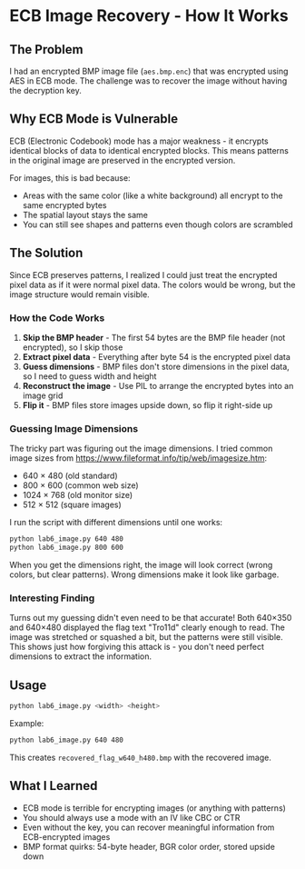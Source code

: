 # ECB Image Recovery - How It Works

## The Problem

I had an encrypted BMP image file (`aes.bmp.enc`) that was encrypted using AES in ECB mode. The challenge was to recover the image without having the decryption key.

## Why ECB Mode is Vulnerable

ECB (Electronic Codebook) mode has a major weakness - it encrypts identical blocks of data to identical encrypted blocks. This means patterns in the original image are preserved in the encrypted version.

For images, this is bad because:
- Areas with the same color (like a white background) all encrypt to the same encrypted bytes
- The spatial layout stays the same
- You can still see shapes and patterns even though colors are scrambled

## The Solution

Since ECB preserves patterns, I realized I could just treat the encrypted pixel data as if it were normal pixel data. The colors would be wrong, but the image structure would remain visible.

### How the Code Works

1. **Skip the BMP header** - The first 54 bytes are the BMP file header (not encrypted), so I skip those
2. **Extract pixel data** - Everything after byte 54 is the encrypted pixel data
3. **Guess dimensions** - BMP files don't store dimensions in the pixel data, so I need to guess width and height
4. **Reconstruct the image** - Use PIL to arrange the encrypted bytes into an image grid
5. **Flip it** - BMP files store images upside down, so flip it right-side up

### Guessing Image Dimensions

The tricky part was figuring out the image dimensions. I tried common image sizes from https://www.fileformat.info/tip/web/imagesize.htm:

- 640 × 480 (old standard)
- 800 × 600 (common web size)
- 1024 × 768 (old monitor size)
- 512 × 512 (square images)

I run the script with different dimensions until one works:

```bash
python lab6_image.py 640 480
python lab6_image.py 800 600
```

When you get the dimensions right, the image will look correct (wrong colors, but clear patterns). Wrong dimensions make it look like garbage.

### Interesting Finding

Turns out my guessing didn't even need to be that accurate! Both 640×350 and 640×480 displayed the flag text "Tro11d" clearly enough to read. The image was stretched or squashed a bit, but the patterns were still visible. This shows just how forgiving this attack is - you don't need perfect dimensions to extract the information.

## Usage

```bash
python lab6_image.py <width> <height>
```

Example:
```bash
python lab6_image.py 640 480
```

This creates `recovered_flag_w640_h480.bmp` with the recovered image.

## What I Learned

- ECB mode is terrible for encrypting images (or anything with patterns)
- You should always use a mode with an IV like CBC or CTR
- Even without the key, you can recover meaningful information from ECB-encrypted images
- BMP format quirks: 54-byte header, BGR color order, stored upside down
